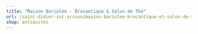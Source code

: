 ```yaml
---
title: "Maison Bariolée - Brocantique & Salon de Thé"
url: /saint-didier-sur-arroux/maison-bariolee-brocantique-et-salon-de-the/
shop: antiquités
---
```


